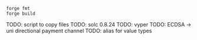 ```shell
forge fmt
forge build
```

TODO: script to copy files
TODO: solc 0.8.24
TODO: vyper
TODO: ECDSA -> uni directional payment channel
TODO: alias for value types
